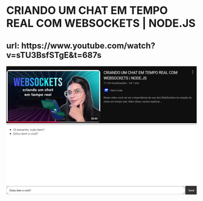 <h1> CRIANDO UM CHAT EM TEMPO REAL COM WEBSOCKETS | NODE.JS </h1>

<h2>url: https://www.youtube.com/watch?v=sTU3BsfSTgE&t=687s </h2>

<img src="youtube.png"/>
<img src="App.png"/>
